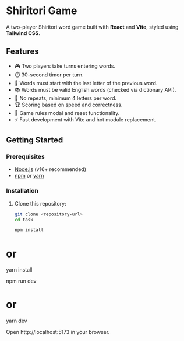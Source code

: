 # Shiritori Game

A two-player Shiritori word game built with **React** and **Vite**, styled using **Tailwind CSS**.

## Features

- 🎮 Two players take turns entering words.
- ⏱️ 30-second timer per turn.
- 📝 Words must start with the last letter of the previous word.
- 📚 Words must be valid English words (checked via dictionary API).
- 🚫 No repeats, minimum 4 letters per word.
- 🏆 Scoring based on speed and correctness.
- 📜 Game rules modal and reset functionality.
- ⚡ Fast development with Vite and hot module replacement.

## Getting Started

### Prerequisites

- [Node.js](https://nodejs.org/) (v16+ recommended)
- [npm](https://www.npmjs.com/) or [yarn](https://yarnpkg.com/)

### Installation

1. Clone this repository:
   ```sh
   git clone <repository-url>
   cd task

   npm install
# or
yarn install 

npm run dev
# or
yarn dev

Open http://localhost:5173 in your browser.

